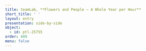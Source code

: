 ```yaml
---
title: teamLab, **Flowers and People – A Whole Year per Hour**
short_title: ' '
layout: entry
presentation: side-by-side
object:
  - id: ptl-25755
order: 449
menu: false
---
```


